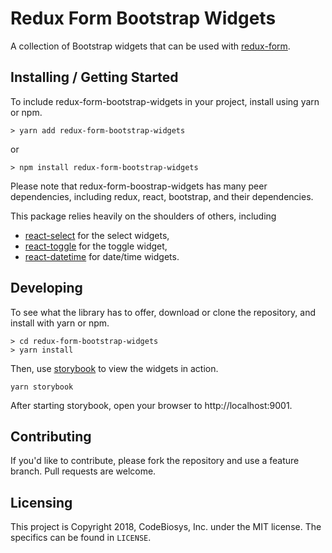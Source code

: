 # Redux Form Bootstrap Widgets

A collection of Bootstrap widgets that can be used with [redux-form](https://redux-form.com/).


## Installing / Getting Started

To include redux-form-bootstrap-widgets in your project, install using yarn or npm.

```
> yarn add redux-form-bootstrap-widgets
```

or

```
> npm install redux-form-bootstrap-widgets
```

Please note that redux-form-boostrap-widgets has many peer dependencies, including
redux, react, bootstrap, and their dependencies.

This package relies heavily on the shoulders of others, including
- [react-select](http://jedwatson.github.io/react-select/) for the select widgets,
- [react-toggle](http://aaronshaf.github.io/react-toggle/) for the toggle widget,
- [react-datetime](https://github.com/YouCanBookMe/react-datetime) for date/time widgets.


## Developing

To see what the library has to offer, download or clone the repository, and
install with yarn or npm.

```
> cd redux-form-bootstrap-widgets
> yarn install
```

Then, use [storybook](https://storybook.js.org/) to view the widgets in action.

```
yarn storybook
```

After starting storybook, open your browser to http://localhost:9001.


## Contributing

If you'd like to contribute, please fork the repository and use a feature
branch. Pull requests are welcome.


## Licensing

This project is Copyright 2018, CodeBiosys, Inc. under the MIT license.
The specifics can be found in `LICENSE`.
